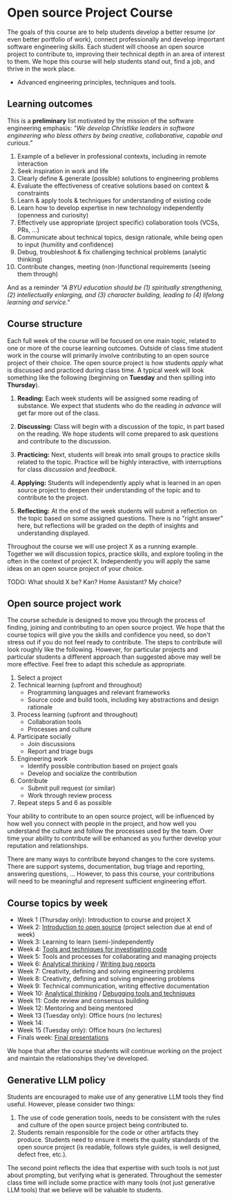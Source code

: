 # Open source Project Course

The goals of this course are to help students develop a better resume (or even better portfolio of work), connect professionally and develop important software engineering skills. Each student will choose an open source project to contribute to, improving their technical depth in an area of interest to them. We hope this course will help students stand out, find a job, and thrive in the work place.

* Advanced engineering principles, techniques and tools.

## Learning outcomes

This is a **preliminary** list motivated by the mission of the software engineering emphasis: *"We develop Christlike leaders in software engineering who bless others by being creative, collaborative, capable and curious."*

1. Example of a believer in professional contexts, including in remote interaction
2. Seek inspiration in work and life
3. Clearly define & generate (possible) solutions to engineering problems
4. Evaluate the effectiveness of creative solutions based on context & constraints
5. Learn & apply tools & techniques for understanding of existing code
6. Learn how to develop expertise in new technology independently (openness and curiosity)
7. Effectively use appropriate (project specific) collaboration tools (VCSs, PRs, ...)
8. Communicate about technical topics, design rationale, while being open to input (humility and confidence)
9. Debug, troubleshoot & fix challenging technical problems (analytic thinking)
10. Contribute changes, meeting (non-)functional requirements (seeing them through)

And as a reminder *"A BYU education should be (1) spiritually strengthening, (2) intellectually enlarging, and (3) character building, leading to (4) lifelong learning and service."*

## Course structure

Each full week of the course will be focused on one main topic, related to one or more of the course learning outcomes. Outside of class time student work in the course will primarily involve contributing to an open source project of their choice. The open source project is how students *apply* what is discussed and practiced during class time. A typical week will look something like the following (beginning on **Tuesday** and then spilling into **Thursday**).

1. **Reading:** Each week students will be assigned some reading of substance. We expect that students who do the reading *in advance* will get far more out of the class.

2. **Discussing:** Class will begin with a discussion of the topic, in part based on the reading. We hope students will come prepared to ask questions and contribute to the discussion.

3. **Practicing:** Next, students will break into small groups to practice skills related to the topic. Practice will be highly interactive, with interruptions for class *discussion* and *feedback*.

4. **Applying:** Students will independently apply what is learned in an open source project to deepen their understanding of the topic and to contribute to the project.

5. **Reflecting:** At the end of the week students will submit a reflection on the topic based on some assigned questions. There is no "right answer" here, but reflections will be graded on the depth of insights and understanding displayed.

Throughout the course we will use project X as a running example. Together we will discussion topics, practice skills, and explore tooling in the often in the context of project X. Independently you will apply the same ideas on an open source project of your choice.

TODO: What should X be? Kan? Home Assistant? My choice?

## Open source project work

The course schedule is designed to move you through the process of finding, joining and contributing to an open source project. We hope that the course topics will give you the skills and confidence you need, so don't stress out if you do not feel ready to contribute. The steps to contribute will look roughly like the following. However, for particular projects and particular students a different approach than suggested above may well be more effective. Feel free to adapt this schedule as appropriate.

1. Select a project
2. Technical learning (upfront and throughout)
    * Programming languages and relevant frameworks
    * Source code and build tools, including key abstractions and design rationale
3. Process learning (upfront and throughout)
    * Collaboration tools
    * Processes and culture
4. Participate socially
    * Join discussions
    * Report and triage bugs
5. Engineering work
    * Identify possible contribution based on project goals
    * Develop and socialize the contribution
6. Contribute
    * Submit pull request (or similar)
    * Work through review process
7. Repeat steps 5 and 6 as possible

Your ability to contribute to an open source project, will be influenced by how well you connect with people in the project, and how well you understand the culture and follow the processes used by the team. Over time your ability to contribute will be enhanced as you further develop your reputation and relationships.

There are many ways to contribute beyond changes to the core systems. There are support systems, documentation, bug triage and reporting, answering questions, ... However, to pass this course, your contributions will need to be meaningful and represent sufficient engineering effort.

## Course topics by week

* Week 1 (Thursday only): Introduction to course and project X
* Week 2: [Introduction to open source](modules/open-source.md) (project selection due at end of week)
* Week 3: Learning to learn (semi-)independently
* Week 4: [Tools and techniques for investigating code](modules/code-archeology.md)
* Week 5: Tools and processes for collaborating and managing projects
* Week 6: [Analytical thinking](modules/analytical-thinking.md) / [Writing bug reports](modules/bug-reports.md)
* Week 7: Creativity, defining and solving engineering problems
* Week 8: Creativity, defining and solving engineering problems
* Week 9: Technical communication, writing effective documentation
* Week 10: [Analytical thinking](modules/analytical-thinking.md) / [Debugging tools and techniques](modules/debugging.md) 
* Week 11: Code review and consensus building
* Week 12: Mentoring and being mentored
* Week 13 (Tuesday only): Office hours (no lectures)
* Week 14: 
* Week 15 (Tuesday only): Office hours (no lectures)
* Finals week: [Final presentations](final.md)

We hope that after the course students will continue working on the project and maintain the relationships they've developed.

## Generative LLM policy

Students are encouraged to make use of any generative LLM tools they find useful. However, please consider two things:

1. The use of code generation tools, needs to be consistent with the rules and culture of the open source project being contributed to. 
2. Students remain responsible for the code or other artifacts they produce. Students need to ensure it meets the quality standards of the open source project (is readable, follows style guides, is well designed, defect free, etc.).

The second point reflects the idea that expertise with such tools is not just about prompting, but verifying what is generated. Throughout the semester class time will include some practice with many tools (not just generative LLM tools) that we believe will be valuable to students.
